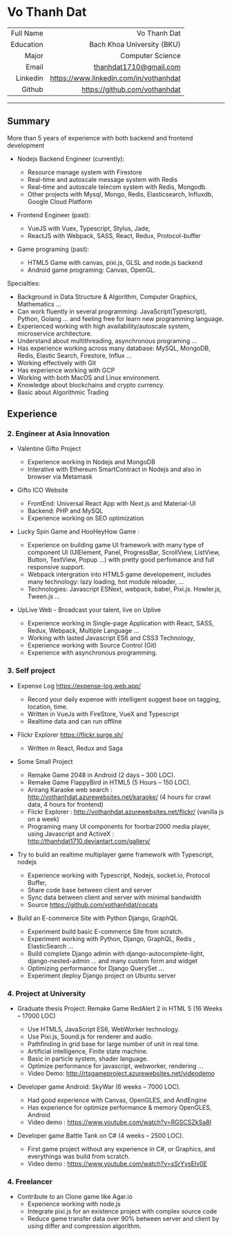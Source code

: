 Vo Thanh Dat
=========


|  |  |
| ------:| -----------:|
| Full Name  | Vo Thanh Dat |
| Education | Bach Khoa University (BKU) |
| Major | Computer Science |
| Email | thanhdat1710@gmail.com |
| Linkedin |   https://www.linkedin.com/in/vothanhdat |
| Github | https://github.com/vothanhdat |

-------------

Summary
------
More than 5 years of experience with both backend and frontend development

- Nodejs Backend Engineer (currently):
   + Resource manage system with Firestore
   + Real-time and autoscale message system with Redis
   + Real-time and autoscale telecom system with Redis, Mongodb.
   + Other projects with Mysql, Mongo, Redis, Elasticsearch, Influxdb, Google Cloud Platform

- Frontend Engineer (past):
   + VueJS with Vuex, Typescript, Stylus, Jade,
   + ReactJS with Webpack, SASS, React, Redux, Protocol-buffer


- Game programing (past):
    + HTML5 Game with canvas, pixi.js, GLSL and node.js backend 
    + Android game programing: Canvas, OpenGL.

Specialties:
  + Background in Data Structure & Algorithm, Computer Graphics, Mathematics ...
  + Can work fluently in several programming: JavaScript(Typescript), Python, Golang ... and feeling free for learn new programming language.
  + Experienced working with high availability/autoscale system, microservice architecture.
  + Understand about multithreading, asynchronous programing ...
  + Has experience working across many database: MySQL, MongoDB, Redis, Elastic Search, Firestore, Influx ...
  + Working effectively with Git
  + Has experience working with GCP
  + Working with both MacOS and Linux environment.
  + Knowledge about blockchains and crypto currency.
  + Basic about Algorithmic Trading

 


Experience 
------
### **2.  Engineer at Asia Innovation**
- Valentine Gifto Project
    - Experience working in Nodejs and MongoDB
    - Interative with Ethereum SmartContract in Nodejs and also in browser via Metamask

- Gifto ICO Website
    - FrontEnd: Universal React App with Next.js and Material-UI
    - Backend: PHP and MySQL
    - Experience working on SEO optimization

- Lucky Spin Game and HooHeyHow Game :
    - Experience on building game UI framework with many type of component UI (UIElement, Panel, ProgressBar, ScrollView, ListView, Button, TextView, Popup ...) with pretty good perfomance and full responsive support.
    - Webpack intergration into HTML5 game developement, includes many technology: lazy loading, hot module reloader, ...
    - Technologies: Javascript ESNext, webpack, babel, Pixi.js. Howler.js, Tween.js ... 

- UpLive Web - Broadcast your talent, live on Uplive
    - Experience working in Single-page Application with React, SASS, Redux, Webpack, Multiple Language ...
    - Working with lasted Javascript ES6 and CSS3 Technology,
    - Experience working with Source Control (Git)
    - Experience with asynchronous programming.
  
### **3. Self project**

- Expense Log https://expense-log.web.app/
    - Record your daily expense with intelligent suggest base on tagging, location, time.
    - Written in VueJs with FireStore, VueX and Typescript
    - Realtime data and can run offline

- Flickr Explorer https://flickr.surge.sh/
    - Written in React, Redux and Saga

- Some Small Project
    - Remake Game 2048 in Android (2 days – 300 LOC). 
    - Remake Game FlappyBird in HTML5 (5 Hours – 150 LOC). 
    - Arirang Karaoke web search : http://vothanhdat.azurewebsites.net/karaoke/ (4 hours for crawl data, 4 hours for frontend)
    - Flickr Explorer : http://vothanhdat.azurewebsites.net/flickr/  (vanilla js on a week) 
    - Programing many UI components for foorbar2000 media player, using Javascript and ActiveX : http://thanhdat1710.deviantart.com/gallery/

- Try to build an realtime multiplayer game framework with Typescript, nodejs
    - Experience working with Typescript, Nodejs, socket.io, Protocol Buffer,
    - Share code base between client and server
    - Sync data between client and server with minimal bandwidth
    - Source https://github.com/vothanhdat/cocats

- Build an E-commerce Site with Python Django, GraphQL
    - Experiment build basic E-commerce Site from scratch.
    - Experiment working with Python, Django, GraphQL, Redis , ElasticSearch ...
    - Build complete Django admin with django-autocomplete-light, django-nested-admin ... and many custom form and widget
    - Optimizing performance for Django QuerySet ...
    - Experiment deploy Django project on Ubuntu server

  
### **4. Project at University** 

- Graduate thesis Project: Remake Game RedAlert 2 in HTML 5 (16 Weeks – 17000 LOC)
    - Use HTML5, JavaScript ES6, WebWorker technology. 
    - Use Pixi.js, Sound.js for renderer and audio. 
    - Pathfinding in grid base for large number of unit in real time. 
    - Artificial intelligence, Finite state machine. 
    - Basic in particle system, shader language. 
    - Optimize performance for javascript, webworker, rendering ...
    - Video Demo: http://rtsgameproject.azurewebsites.net/videodemo 
  
- Developer game Android: SkyWar (6 weeks – 7000 LOC).
    - Had good experience with Canvas, OpenGLES, and AndEngine
    - Has experience for optimize performance & memory OpenGLES, Android
    - Video demo : https://www.youtube.com/watch?v=RGSCSZkSa8I 

- Developer game Battle Tank on C# (4 weeks – 2500 LOC).
    - First game project without any experience in C#, or Graphics, and everythings was build from scratch. 
    - Video demo : https://www.youtube.com/watch?v=sSrYvsEIv0E 


### **4.  Freelancer**

- Contribute to an Clone game like Agar.io
    - Experience working with node.js
    - Integrate pixi.js for an existence project with complex source code
    - Reduce game transfer data over 90% between server and client by using differ and compression algorithm.



